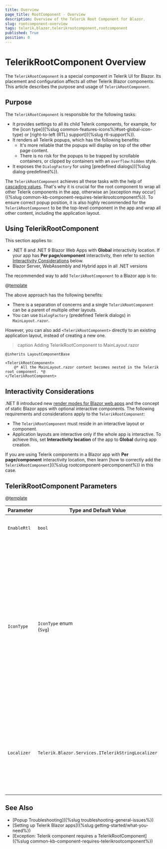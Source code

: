 ```yaml
---
title: Overview
page_title: RootComponent - Overview
description: Overview of the Telerik Root Component for Blazor.
slug: rootcomponent-overview
tags: telerik,blazor,telerikrootcomponent,rootcomponent
published: True
position: 0
---
```


# TelerikRootComponent Overview

The `TelerikRootComponent` is a special component in Telerik UI for Blazor. Its placement and configuration affects all other Telerik Blazor components. This article describes the purpose and usage of `TelerikRootComponent`.


## Purpose

The `TelerikRootComponent` is responsible for the following tasks:

* It provides settings to all its child Telerik components, for example, for the [icon type]({%slug common-features-icons%}#set-global-icon-type) or [right-to-left (RTL) support]({%slug rtl-support%}).
* It renders all Telerik popups, which has the following benefits:
    * It's more reliable that the popups will display on top of the other page content.
    * There is no risk for the popups to be trapped by scrollable containers, or clipped by containers with an `overflow:hidden` style.
* It exposes the `DialogFactory` for using [predefined dialogs]({%slug dialog-predefined%}).

The `TelerikRootComponent` achieves all these tasks with the help of [cascading values](https://learn.microsoft.com/en-us/aspnet/core/blazor/components/cascading-values-and-parameters). That's why it is crucial for the root component to wrap all other Telerik components in the app, otherwise an [exception may occur]({%slug common-kb-component-requires-telerikrootcomponent%}). To ensure correct popup position, it is also highly recommended for the `TelerikRootComponent` to be the top-level component in the app and wrap all other content, including the application layout.


## Using TelerikRootComponent

This section applies to:

* .NET 8 and .NET 9 Blazor Web Apps with **Global** interactivity location. If your app has **Per page/component** interactivity, then refer to section [Interactivity Considerations](#interactivity-considerations) below.
* Blazor Server, WebAssembly and Hybrid apps in all .NET versions

The recommended way to add `TelerikRootComponent` to a Blazor app is to:

@[template](/_contentTemplates/rootcomponent/setup.md#define-in-teleriklayout)

The above approach has the following benefits:

* There is a separation of concerns and a single `TelerikRootComponent` can be a parent of multiple other layouts.
* You can use `DialogFactory` (predefined Telerik dialogs) in `MainLayout.razor`.

However, you can also add `<TelerikRootComponent>` directly to an existing application layout, instead of creating a new one.

>caption Adding TelerikRootComponent to MainLayout.razor

<div class="skip-repl"></div>

````CSHTML
@inherits LayoutComponentBase

<TelerikRootComponent>
    @* All the MainLayout.razor content becomes nested in the Telerik root component. *@
</TelerikRootComponent>
````


## Interactivity Considerations

.NET 8 introduced new [render modes for Blazor web apps](https://learn.microsoft.com/en-us/aspnet/core/blazor/components/render-modes) and the concept of static Blazor apps with optional interactive components. The following requirements and considerations apply to the `TelerikRootComponent`:

* The `TelerikRootComponent` must reside in an interactive layout or component.
* Application layouts are interactive only if the whole app is interactive. To achieve this, set **Interactivity location** of the app to **Global** during app creation.

If you are using Telerik components in a Blazor app with **Per page/component** interactivity location, then learn [how to correctly add the `TelerikRootComponent`]({%slug rootcomponent-percomponent%}) in this case.


## TelerikRootComponent Parameters

@[template](/_contentTemplates/common/parameters-table-styles.md#table-layout)

| Parameter | Type and Default&nbsp;Value | Description |
| --- | --- | --- |
| `EnableRtl` | `bool` | Enables [right-to-left (RTL) support]({%slug rtl-support%}). |
| `IconType` | `IconType` enum <br /> (`Svg`) | The icon type, which other Telerik components will use to render internal icons. Regardless of this parameter value, you can freely use the [`<TelerikFontIcon>`]({%slug common-features-icons%}#fonticon-component) and [`<TelerikSvgIcon>`]({%slug common-features-icons%}#svgicon-component) components, and [set the `Icon` parameter of other Telerik components]({%slug button-icons%}) to any type that you wish. |
| `Localizer` | `Telerik.Blazor.Services.ITelerikStringLocalizer` | The Telerik localization service. The recommended approach is to [define the localizer as a service in `Program.cs`]({%slug globalization-localization%}). Use the `Localizer` parameter only in special cases when this is not possible. |


## See Also

* [Popup Troubleshooting]({%slug troubleshooting-general-issues%})
* [Setting up Telerik Blazor apps]({%slug getting-started/what-you-need%})
* [Exception: Telerik component requires a TelerikRootComponent]({%slug common-kb-component-requires-telerikrootcomponent%})
